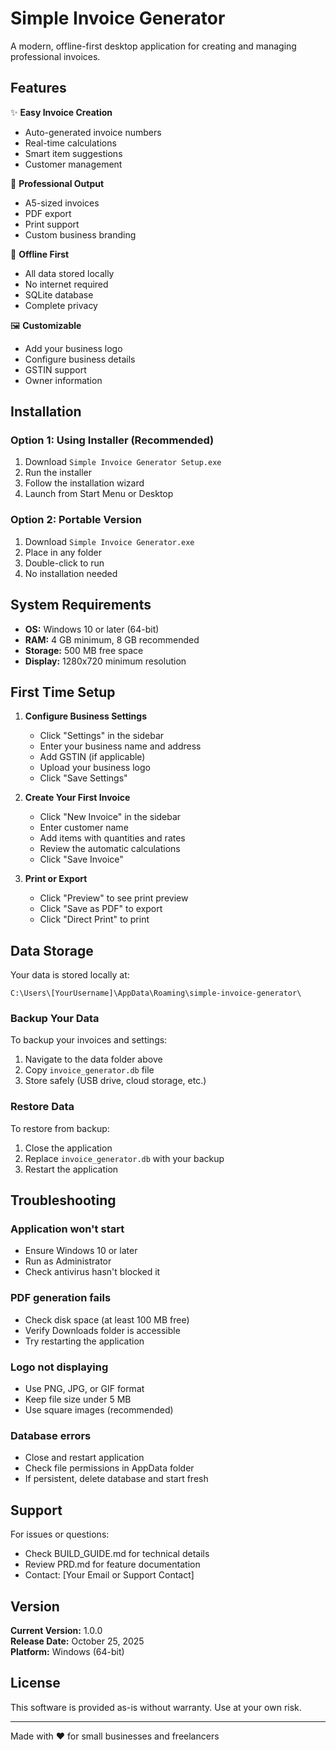 # Simple Invoice Generator

A modern, offline-first desktop application for creating and managing professional invoices.

## Features

✨ **Easy Invoice Creation**
- Auto-generated invoice numbers
- Real-time calculations
- Smart item suggestions
- Customer management

🎨 **Professional Output**
- A5-sized invoices
- PDF export
- Print support
- Custom business branding

💾 **Offline First**
- All data stored locally
- No internet required
- SQLite database
- Complete privacy

🖼️ **Customizable**
- Add your business logo
- Configure business details
- GSTIN support
- Owner information

## Installation

### Option 1: Using Installer (Recommended)
1. Download `Simple Invoice Generator Setup.exe`
2. Run the installer
3. Follow the installation wizard
4. Launch from Start Menu or Desktop

### Option 2: Portable Version
1. Download `Simple Invoice Generator.exe`
2. Place in any folder
3. Double-click to run
4. No installation needed

## System Requirements

- **OS:** Windows 10 or later (64-bit)
- **RAM:** 4 GB minimum, 8 GB recommended
- **Storage:** 500 MB free space
- **Display:** 1280x720 minimum resolution

## First Time Setup

1. **Configure Business Settings**
   - Click "Settings" in the sidebar
   - Enter your business name and address
   - Add GSTIN (if applicable)
   - Upload your business logo
   - Click "Save Settings"

2. **Create Your First Invoice**
   - Click "New Invoice" in the sidebar
   - Enter customer name
   - Add items with quantities and rates
   - Review the automatic calculations
   - Click "Save Invoice"

3. **Print or Export**
   - Click "Preview" to see print preview
   - Click "Save as PDF" to export
   - Click "Direct Print" to print

## Data Storage

Your data is stored locally at:
```
C:\Users\[YourUsername]\AppData\Roaming\simple-invoice-generator\
```

### Backup Your Data
To backup your invoices and settings:
1. Navigate to the data folder above
2. Copy `invoice_generator.db` file
3. Store safely (USB drive, cloud storage, etc.)

### Restore Data
To restore from backup:
1. Close the application
2. Replace `invoice_generator.db` with your backup
3. Restart the application

## Troubleshooting

### Application won't start
- Ensure Windows 10 or later
- Run as Administrator
- Check antivirus hasn't blocked it

### PDF generation fails
- Check disk space (at least 100 MB free)
- Verify Downloads folder is accessible
- Try restarting the application

### Logo not displaying
- Use PNG, JPG, or GIF format
- Keep file size under 5 MB
- Use square images (recommended)

### Database errors
- Close and restart application
- Check file permissions in AppData folder
- If persistent, delete database and start fresh

## Support

For issues or questions:
- Check BUILD_GUIDE.md for technical details
- Review PRD.md for feature documentation
- Contact: [Your Email or Support Contact]

## Version

**Current Version:** 1.0.0  
**Release Date:** October 25, 2025  
**Platform:** Windows (64-bit)

## License

This software is provided as-is without warranty. Use at your own risk.

---

Made with ❤️ for small businesses and freelancers
